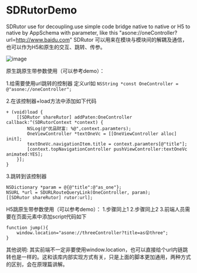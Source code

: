 # SDRutorDemo

SDRutor use for decoupling.use simple code bridge native to native or H5 to native by AppSchema  with parameter, like this "asone://oneController?url=http://www.baidu.com" SDRutor 可以用来在模块与模块间的解耦及通信，也可以作为H5和原生的交互、跳转、传参。

![image](https://github.com/giveMeHug/SDRutorDemo/blob/master/SDRutorDemo/hello1.gif)

原生跳原生带参数使用（可以参考demo）：

1.给需要使用url跳转的控制器 定义url如
`NSString *const OneController = @"asone://oneController";`

2.在该控制器+load方法中添加如下代码
```
+ (void)load {
    [[SDRutor shareRutor] addPaten:OneController callback:^(SDRutorContext *context) {
        NSLog(@"优品财富: %@",context.paramters);
        OneViewController *textOneVc = [[OneViewController alloc] init];
        textOneVc.navigationItem.title = context.paramters[@"title"];
        [context.topNavigationController pushViewController:textOneVc animated:YES];
    }];
}
```

3.跳转到该控制器
```
NSDictionary *param = @{@"title":@"as_one"};
NSURL *url = SDURLRouteQueryLink(OneController, param);
[[SDRutor shareRutor] rutor:url];
```

H5跳原生带参数使用（可以参考demo）：
1.步骤同上1
2.步骤同上2
3.前端人员需要在页面元素中添加script代码如下
```
function jump(){
    window.location="asone://threeController?title=as😝three";
}
```
其他说明:
其实前端不一定非要使用window.location，也可以直接给个url内链跳转也是一样的。这和该库内部实现方式有关，只是上面的脚本更加通用，两种方式的区别，会在原理篇讲解。
